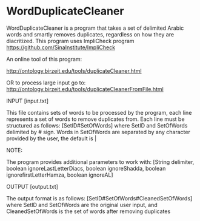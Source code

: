 # WordDuplicateCleaner
WordDuplicateCleaner is a program that takes a set of delimited Arabic words and smartly removes duplicates, regardless on how they are diacritized. This program uses ImpliCheck program https://github.com/SinaInstitute/ImpliCheck

An online tool of this program:

http://ontology.birzeit.edu/tools/duplicateCleaner.html

OR to process large input go to: http://ontology.birzeit.edu/tools/duplicateCleanerFromFile.html

INPUT [input.txt]

This file contains sets of words to be processed by the program, each line represents a set of words to remove duplicates from. Each line must be structured as follows: [SetID#SetOfWords] where SetID and SetOfWords delimited by # sign. Words in SetOfWords are separated by any character provided by the user, the default is |

NOTE:

The program provides additional parameters to work with: [String delimiter, boolean ignoreLastLetterDiacs, boolean ignoreShadda, boolean ignorefirstLetterHamza, boolean ignoreAL]

OUTPUT [output.txt]

The output format is as follows: [SetID#SetOfWords#CleanedSetOfWords] where SetID and SetOfWords are the original user input, and CleanedSetOfWords is the set of words after removing duplicates
